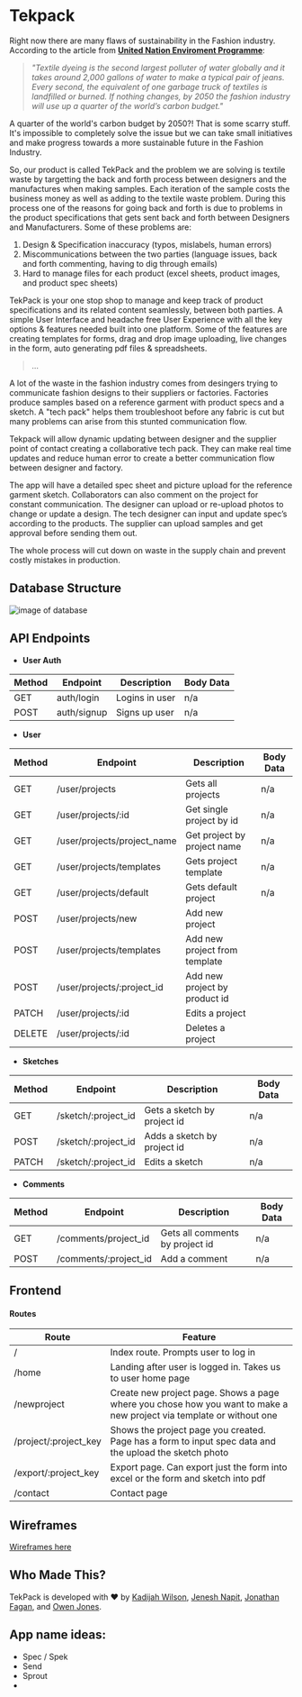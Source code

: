 # Tekpack

Right now there are many flaws of sustainability in the Fashion industry. According to the article from **[United Nation Enviroment Programme](https://www.unenvironment.org/news-and-stories/story/putting-brakes-fast-fashion)**: 

> *"Textile dyeing is the second largest polluter of water globally and it takes around 2,000 gallons of water to make a typical pair of jeans. Every second, the equivalent of one garbage truck of textiles is landfilled or burned. If nothing changes, by 2050 the fashion industry will use up a quarter of the world’s carbon budget."*

A quarter of the world's carbon budget by 2050?! That is some scarry stuff. It's impossible to completely solve the issue but we can take small initiatives and make progress towards a more sustainable future in the Fashion Industry.

So, our product is called TekPack and the problem we are solving is textile waste by targetting the back and forth process between designers and the manufactures when making samples. Each iteration of the sample costs the business money as well as adding to the textile waste problem. During this process one of the reasons for going back and forth is due to problems in the product specifications that gets sent back and forth between Designers and Manufacturers. Some of these problems are:

1. Design & Specification inaccuracy (typos, mislabels, human errors)
2. Miscommunications between the two parties (language issues, back and forth commenting, having to dig through emails)
3. Hard to manage files for each product (excel sheets, product images, and product spec sheets)

TekPack is your one stop shop to manage and keep track of product specifications and its related content seamlessly, between both parties. A simple User Interface and headache free User Experience with all the key options & features needed built into one platform. Some of the features are creating templates for forms, drag and drop image uploading, live changes in the form, auto generating pdf files & spreadsheets.

> ...


A lot of the waste in the fashion industry comes from desingers trying to communicate fashion designs to their suppliers or factories. Factories produce samples based on a reference garment with product specs and a sketch. A "tech pack" helps them troubleshoot before any fabric is cut but many problems can arise from this stunted communication flow.

Tekpack will allow dynamic updating between designer and the supplier point of contact creating a collaborative tech pack. They can make real time updates and reduce human error to create a better communication flow between designer and factory. 

The app will have a detailed spec sheet and picture upload for the reference garment sketch. Collaborators can also comment on the project for constant communication. 
The designer can upload or re-upload photos to change or update a design.
The tech designer can input and update spec’s according to the products. The supplier can upload samples and get approval before sending them out.

The whole process will cut down on waste in the supply chain and prevent costly mistakes in production.

## Database Structure
![image of database](https://github.com/ojones311/Tekpack/blob/master/assets/hackathon1.png)

## API Endpoints
*  **User Auth**

Method | Endpoint | Description | Body Data
------ | -------- |  ---------- | ---------
GET    | auth/login   | Logins in user| n/a
POST   | auth/signup   | Signs up user| n/a


*  **User**

Method | Endpoint | Description | Body Data
------ | -------- |  ---------- | ---------
GET    | /user/projects | Gets all projects| n/a
GET    | /user/projects/:id| Get single project by id| n/a
GET    | /user/projects/project_name | Get project by project name   | n/a
GET    | /user/projects/templates | Gets project template| n/a
GET    | /user/projects/default | Gets default project| n/a
POST   | /user/projects/new | Add new project |
POST   | /user/projects/templates | Add new project from template |
POST   | /user/projects/:project_id | Add new project by product id |
PATCH  | /user/projects/:id | Edits a project   |        
DELETE | /user/projects/:id | Deletes a project |        



* **Sketches**

Method | Endpoint | Description | Body Data
------ | -------- |  ---------- | ---------
GET    | /sketch/:project_id | Gets a sketch by project id| n/a
POST   | /sketch/:project_id | Adds a sketch by project id| n/a
PATCH  | /sketch/:project_id |  Edits a sketch | n/a


* **Comments**

Method | Endpoint | Description | Body Data
------ | -------- |  ---------- | ---------
GET    | /comments/project_id   | Gets all comments by project id| n/a
POST   | /comments/:project_id   | Add a comment| n/a

## Frontend

#### Routes

Route  |  Feature
-----  |   -------
/      | Index route. Prompts user to log in |
/home  | Landing after user is logged in. Takes us to user home page
/newproject | Create new project page. Shows a page where you chose how you want to make a new project via template or without one 
/project/:project_key | Shows the project page you created. Page has a form to input spec data and the upload the sketch photo
/export/:project_key  | Export page. Can export just the form into excel or the form and sketch into pdf 
/contact | Contact page

## Wireframes
[Wireframes here](https://github.com/ojones311/Tekpack/blob/master/assets/wireframes)

## Who Made This?

TekPack is developed with ❤️ by [Kadijah Wilson](https://github.com/KadijahW), [Jenesh Napit](https://github.com/jenesh), [Jonathan Fagan](https://github.com/Jaiden16), and [Owen Jones](https://github.com/ojones311).

## App name ideas:
- Spec / Spek
- Send
- Sprout
- 
